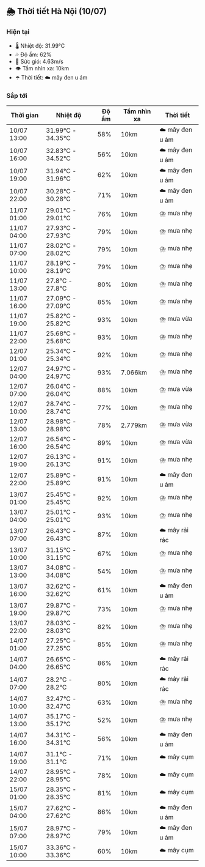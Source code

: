 ## 🌦️ Thời tiết Hà Nội (10/07)

### Hiện tại

- 🌡️ Nhiệt độ: 31.99℃
- 💦 Độ ẩm: 62%
- 💨 Sức gió: 4.63m/s
- 👁️ Tầm nhìn xa: 10km
- ☂️ Thời tiết: ☁️ mây đen u ám

### Sắp tới

| Thời gian | Nhiệt độ | Độ ẩm | Tầm nhìn xa | Thời tiết |
| --- | --- | --- | --- | --- |
| 10/07 13:00 | 31.99℃ - 34.35℃ | 58% | 10km | ☁️ mây đen u ám |
| 10/07 16:00 | 32.83℃ - 34.52℃ | 56% | 10km | ☁️ mây đen u ám |
| 10/07 19:00 | 31.94℃ - 31.96℃ | 62% | 10km | ☁️ mây đen u ám |
| 10/07 22:00 | 30.28℃ - 30.28℃ | 71% | 10km | ☁️ mây đen u ám |
| 11/07 01:00 | 29.01℃ - 29.01℃ | 76% | 10km | ⛈️ mưa nhẹ |
| 11/07 04:00 | 27.93℃ - 27.93℃ | 79% | 10km | ⛈️ mưa nhẹ |
| 11/07 07:00 | 28.02℃ - 28.02℃ | 79% | 10km | ⛈️ mưa nhẹ |
| 11/07 10:00 | 28.19℃ - 28.19℃ | 79% | 10km | ⛈️ mưa nhẹ |
| 11/07 13:00 | 27.8℃ - 27.8℃ | 80% | 10km | ⛈️ mưa nhẹ |
| 11/07 16:00 | 27.09℃ - 27.09℃ | 85% | 10km | ⛈️ mưa nhẹ |
| 11/07 19:00 | 25.82℃ - 25.82℃ | 93% | 10km | ⛈️ mưa vừa |
| 11/07 22:00 | 25.68℃ - 25.68℃ | 93% | 10km | ⛈️ mưa nhẹ |
| 12/07 01:00 | 25.34℃ - 25.34℃ | 92% | 10km | ⛈️ mưa nhẹ |
| 12/07 04:00 | 24.97℃ - 24.97℃ | 93% | 7.066km | ⛈️ mưa nhẹ |
| 12/07 07:00 | 26.04℃ - 26.04℃ | 88% | 10km | ⛈️ mưa vừa |
| 12/07 10:00 | 28.74℃ - 28.74℃ | 77% | 10km | ⛈️ mưa nhẹ |
| 12/07 13:00 | 28.98℃ - 28.98℃ | 78% | 2.779km | ⛈️ mưa vừa |
| 12/07 16:00 | 26.54℃ - 26.54℃ | 89% | 10km | ⛈️ mưa vừa |
| 12/07 19:00 | 26.13℃ - 26.13℃ | 91% | 10km | ⛈️ mưa nhẹ |
| 12/07 22:00 | 25.89℃ - 25.89℃ | 91% | 10km | ☁️ mây đen u ám |
| 13/07 01:00 | 25.45℃ - 25.45℃ | 92% | 10km | ⛈️ mưa nhẹ |
| 13/07 04:00 | 25.01℃ - 25.01℃ | 93% | 10km | ⛈️ mưa nhẹ |
| 13/07 07:00 | 26.43℃ - 26.43℃ | 87% | 10km | ☁️ mây rải rác |
| 13/07 10:00 | 31.15℃ - 31.15℃ | 67% | 10km | ⛈️ mưa nhẹ |
| 13/07 13:00 | 34.08℃ - 34.08℃ | 54% | 10km | ⛈️ mưa nhẹ |
| 13/07 16:00 | 32.62℃ - 32.62℃ | 61% | 10km | ☁️ mây đen u ám |
| 13/07 19:00 | 29.87℃ - 29.87℃ | 73% | 10km | ⛈️ mưa nhẹ |
| 13/07 22:00 | 28.03℃ - 28.03℃ | 82% | 10km | ⛈️ mưa nhẹ |
| 14/07 01:00 | 27.25℃ - 27.25℃ | 85% | 10km | ⛈️ mưa nhẹ |
| 14/07 04:00 | 26.65℃ - 26.65℃ | 86% | 10km | ☁️ mây rải rác |
| 14/07 07:00 | 28.2℃ - 28.2℃ | 80% | 10km | ☁️ mây rải rác |
| 14/07 10:00 | 32.47℃ - 32.47℃ | 63% | 10km | ⛈️ mưa nhẹ |
| 14/07 13:00 | 35.17℃ - 35.17℃ | 52% | 10km | ⛈️ mưa nhẹ |
| 14/07 16:00 | 34.31℃ - 34.31℃ | 56% | 10km | ☁️ mây đen u ám |
| 14/07 19:00 | 31.1℃ - 31.1℃ | 71% | 10km | ☁️ mây cụm |
| 14/07 22:00 | 28.95℃ - 28.95℃ | 78% | 10km | ☁️ mây cụm |
| 15/07 01:00 | 28.35℃ - 28.35℃ | 81% | 10km | ☁️ mây cụm |
| 15/07 04:00 | 27.62℃ - 27.62℃ | 86% | 10km | ☁️ mây đen u ám |
| 15/07 07:00 | 28.97℃ - 28.97℃ | 79% | 10km | ☁️ mây đen u ám |
| 15/07 10:00 | 33.36℃ - 33.36℃ | 60% | 10km | ☁️ mây cụm |

